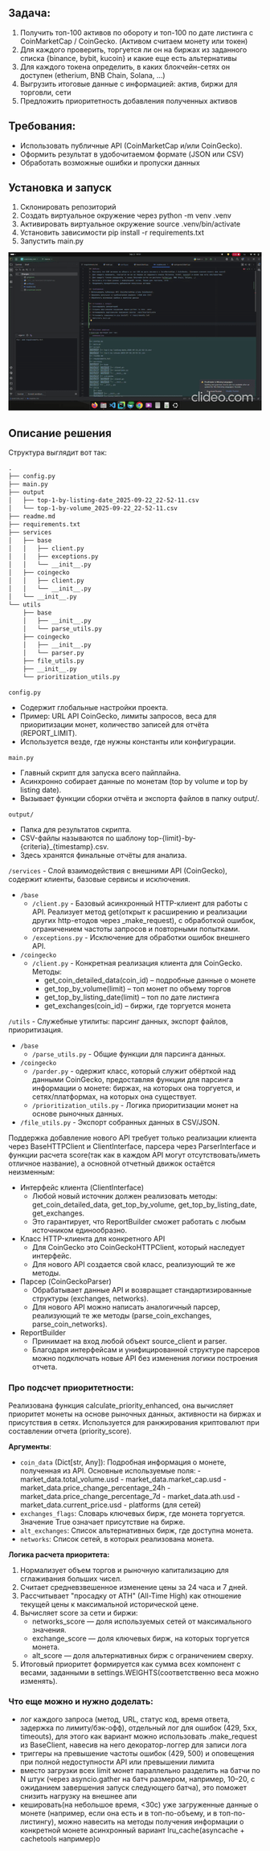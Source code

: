 ## Задача:
1. Получить топ-100 активов по обороту и топ-100 по дате листинга с CoinMarketCap / CoinGecko. (Активом считаем монету или токен)
2. Для каждого проверить, торгуется ли он на биржах из заданного списка {binance, bybit, kucoin} и какие еще есть альтернативы
3. Для каждого токена определить, в каких блокчейн-сетях он доступен (etherium, BNB Chain, Solana, …)
4. Выгрузить итоговые данные с информацией: актив, биржи для торговли, сети
5. Предложить приоритетность добавления полученных активов

## Требования:
* Использовать публичные API (CoinMarketCap и/или CoinGecko).
* Оформить результат в удобочитаемом формате (JSON или CSV)
* Обработать возможные ошибки и пропуски данных

## Установка и запуск
1) Склонировать репозиторий
2) Создать виртуальное окружение через python -m venv .venv
3) Активировать виртуальное окружение source .venv/bin/activate
4) Установить зависимости pip install -r requirements.txt
5) Запустить main.py

![Demo](screencast.gif)

## Описание решения 
Cтруктура выглядит вот так:
```commandline
.
├── config.py
├── main.py
├── output
│   ├── top-1-by-listing-date_2025-09-22_22-52-11.csv
│   └── top-1-by-volume_2025-09-22_22-52-11.csv
├── readme.md
├── requirements.txt
├── services
│   ├── base
│   │   ├── client.py
│   │   ├── exceptions.py
│   │   └── __init__.py
│   ├── coingecko
│   │   ├── client.py
│   │   └── __init__.py
│   └── __init__.py
└── utils
    ├── base
    │   ├── __init__.py
    │   └── parse_utils.py
    ├── coingecko
    │   ├── __init__.py
    │   └── parser.py
    ├── file_utils.py
    ├── __init__.py
    └── prioritization_utils.py
```
`config.py`
* Содержит глобальные настройки проекта.
* Пример: URL API CoinGecko, лимиты запросов, веса для приоритизации монет, количество записей для отчёта (REPORT_LIMIT).
* Используется везде, где нужны константы или конфигурации.

`main.py`
* Главный скрипт для запуска всего пайплайна.
* Асинхронно собирает данные по монетам (top by volume и top by listing date).
* Вызывает функции сборки отчёта и экспорта файлов в папку output/.

`output/`
* Папка для результатов скрипта.
* CSV-файлы называются по шаблону top-{limit}-by-{criteria}_{timestamp}.csv.
* Здесь хранятся финальные отчёты для анализа.

`/services` - Слой взаимодействия с внешними API (CoinGecko), содержит клиенты, базовые сервисы и исключения.
* `/base`
  * `/client.py` - Базовый асинхронный HTTP-клиент для работы с API. Реализует метод get(открыт к расширению и реализации других http-етодов через _make_request), с обработкой ошибок, ограничением частоты запросов и повторными попытками.
  * `/exceptions.py` - Исключение для обработки ошибок внешнего API.
* `/coingecko`
  * `/client.py` - Конкретная реализация клиента для CoinGecko. Методы:
    * get_coin_detailed_data(coin_id) – подробные данные о монете
    * get_top_by_volume(limit) – топ монет по объему торгов
    * get_top_by_listing_date(limit) – топ по дате листинга
    * get_exchanges(coin_id) – биржи, где торгуется монета

`/utils` - Служебные утилиты: парсинг данных, экспорт файлов, приоритизация.
* `/base`
  * `/parse_utils.py` - Общие функции для парсинга данных.
* `/coingecko`
  * `/parder.py` - одержит класс, который служит обёрткой над данными CoinGecko, предоставляя функции для парсинга информации о монете: биржах, на которых она торгуется, и сетях/платформах, на которых она существует.
  * `/prioritization_utils.py` - Логика приоритизации монет на основе рыночных данных.
* `/file_utils.py` - Экспорт собранных данных в CSV/JSON.

Поддержка добавление нового API требует только реализации клиента через BaseHTTPClient и ClientInterface, парсера через ParserInterface и функции расчета score(так как в каждом API могут отсутствовать/иметь отличное название), а основной отчетный движок остаётся неизменным:
* Интерфейс клиента (ClientInterface)
    - Любой новый источник должен реализовать методы: get_coin_detailed_data, get_top_by_volume, get_top_by_listing_date, get_exchanges.
    - Это гарантирует, что ReportBuilder сможет работать с любым источником единообразно.
* Класс HTTP-клиента для конкретного API
  - Для CoinGecko это CoinGeckoHTTPClient, который наследует интерфейс.
  - Для нового API создается свой класс, реализующий те же методы.
* Парсер (CoinGeckoParser)
  - Обрабатывает данные API и возвращает стандартизированные структуры (exchanges, networks).
  - Для нового API можно написать аналогичный парсер, реализующий те же методы (parse_coin_exchanges, parse_coin_networks).
* ReportBuilder
  - Принимает на вход любой объект source_client и parser.
  - Благодаря интерфейсам и унифицированной структуре парсеров можно подключать новые API без изменения логики построения отчета.

### Про подсчет приоритетности:
Реализована функция calculate_priority_enhanced, она вычисляет приоритет монеты на основе рыночных данных, активности на биржах и
присутствия в сетях. Используется для ранжирования криптовалют при составлении отчета (priority_score).

**Аргументы**:
* `coin_data` (Dict[str, Any]): Подробная информация о монете, полученная из API. 
        Основные используемые поля:
            - market_data.total_volume.usd
            - market_data.market_cap.usd
            - market_data.price_change_percentage_24h
            - market_data.price_change_percentage_7d
            - market_data.ath.usd
            - market_data.current_price.usd
            - platforms (для сетей)
* `exchanges_flags`: Словарь ключевых бирж, где монета торгуется.
        Значение True означает присутствие на бирже.
* `alt_exchanges`: Список альтернативных бирж, где доступна монета.
* `networks`: Список сетей, в которых реализована монета.

**Логика расчета приоритета:**
1. Нормализует объем торгов и рыночную капитализацию для сглаживания
           больших чисел.
2. Считает средневзвешенное изменение цены за 24 часа и 7 дней.
3. Рассчитывает "просадку от ATH" (All-Time High) как отношение текущей цены к максимальной исторической цене.
4. Вычисляет score за сети и биржи:
   - networks_score — доля используемых сетей от максимального значения.
   - exchange_score — доля ключевых бирж, на которых торгуется монета.
   - alt_score — доля альтернативных бирж с ограничением сверху.
5. Итоговый приоритет формируется как сумма всех компонент с весами, заданными  в settings.WEIGHTS(соответственно веса можно изменять).

### Что еще можно и нужно доделать:
- лог каждого запроса (метод, URL, статус код, время ответа, задержка по лимиту/бэк-офф), отдельный лог для ошибок (429, 5xx, timeouts), для этого как вариант можно использовать .make_request из BaseClient, навесив на него декоратор-логгер для записи лога
- триггеры на превышение частоты ошибок (429, 500) и оповещения при полной недоступности API или превышении лимита
- вместо загрузки всех limit монет параллельно разделить на батчи по N штук (через asyncio.gather на батч размером, например, 10–20, с ожиданием завершения запуск следующего батча), это поможет снизить нагрузку на внешнее апи 
- кешировать(на небольшое время, <30c) уже загруженные данные о монете (например, если она есть и в топ-по-объему, и в топ-по-листингу), можно навесить на методы получения информации о конкретной монете асинхронный вариант lru_cache(asyncache + cachetools например)о